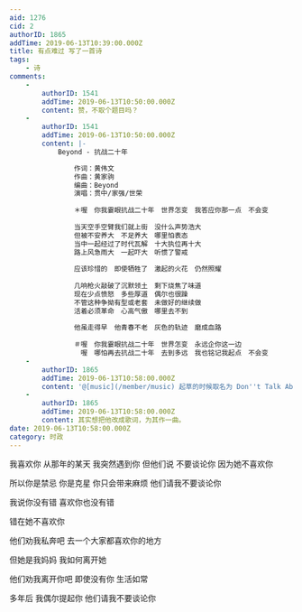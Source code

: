 ```yaml
---
aid: 1276
cid: 2
authorID: 1865
addTime: 2019-06-13T10:39:00.000Z
title: 有点难过 写了一首诗
tags:
    - 诗
comments:
    -
        authorID: 1541
        addTime: 2019-06-13T10:50:00.000Z
        content: 赞，不取个题目吗？
    -
        authorID: 1541
        addTime: 2019-06-13T10:50:00.000Z
        content: |-
            Beyond - 抗战二十年

                作词：黄伟文
                作曲：黄家驹
                编曲：Beyond
                演唱：贯中/家强/世荣
                
                ＊喔　你我霎眼抗战二十年　世界怎变　我答应你那一点　不会变
                
                当天空手空臂我们就上街　没什么声势浩大
                但被不安养大　不足养大　哪里怕表态
                当中一起经过了时代瓦解　十大执位再十大
                路上风急雨大　一起吓大　听惯了警戒
                
                应该珍惜的　即使牺牲了　激起的火花　仍然照耀
                
                几响枪火敲破了沉默领土　剩下烧焦了味道
                现在少点愤怒　多些厚道　偶尔也很躁
                不管这种争拗有型或老套　未做好的继续做
                活着必须革命　心高气傲　哪里去不到
                
                他虽走得早　他青春不老　灰色的轨迹　磨成血路
                
                ＃喔　你我霎眼抗战二十年　世界怎变　永远企你这一边
                　喔　哪怕再去抗战二十年　去到多远　我也铭记我起点　不会变
    -
        authorID: 1865
        addTime: 2019-06-13T10:58:00.000Z
        content: '@[music](/member/music) 起草的时候取名为 Don''t Talk About Her.'
    -
        authorID: 1865
        addTime: 2019-06-13T10:58:00.000Z
        content: 其实想把他改成歌词，为其作一曲。
date: 2019-06-13T10:58:00.000Z
category: 时政
---
```


我喜欢你 从那年的某天 我突然遇到你 但他们说 不要谈论你 因为她不喜欢你

所以你是禁忌 你是克星 你只会带来麻烦 他们请我不要谈论你

我说你没有错 喜欢你也没有错

错在她不喜欢你

他们劝我私奔吧 去一个大家都喜欢你的地方

但她是我妈妈 我如何离开她

他们劝我离开你吧 即使没有你 生活如常

多年后 我偶尔提起你 他们请我不要谈论你
